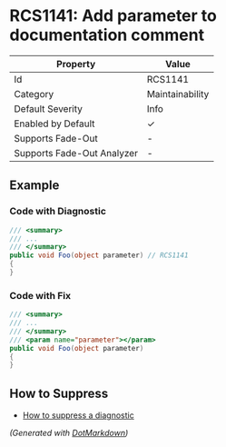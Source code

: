 # RCS1141: Add parameter to documentation comment

| Property                    | Value           |
| --------------------------- | --------------- |
| Id                          | RCS1141         |
| Category                    | Maintainability |
| Default Severity            | Info            |
| Enabled by Default          | &#x2713;        |
| Supports Fade\-Out          | \-              |
| Supports Fade\-Out Analyzer | \-              |

## Example

### Code with Diagnostic

```csharp
/// <summary>
/// ...
/// </summary>
public void Foo(object parameter) // RCS1141
{
}
```

### Code with Fix

```csharp
/// <summary>
/// ...
/// </summary>
/// <param name="parameter"></param>
public void Foo(object parameter)
{
}
```

## How to Suppress

* [How to suppress a diagnostic](../HowToConfigureAnalyzers#how-to-suppress-a-diagnostic)

*\(Generated with [DotMarkdown](http://github.com/JosefPihrt/DotMarkdown)\)*